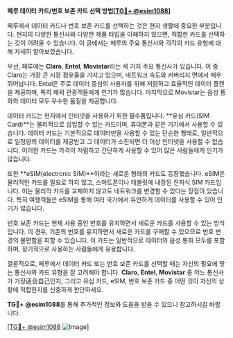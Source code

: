 **페루 데이터 카드/번호 보존 카드 선택 방법[[TG💪+ @esim1088](https://t.me/s/esim1088)]**

페루에서 데이터 카드나 번호 보존 카드를 선택하는 것은 현지 생활에 중요한 부분입니다. 현지의 다양한 통신사와 다양한 제품 타입을 이해하지 않으면, 적합한 카드를 선택하는 것이 어려울 수 있습니다. 이 글에서는 페루의 주요 통신사와 각각의 카드 유형에 대해 자세히 알아보겠습니다.

우선, 페루에는 **Claro**, **Entel**, **Movistar**라는 세 가지 주요 통신사가 있습니다. 이 중 Claro는 가장 큰 시장 점유율을 가지고 있으며, 네트워크 속도와 커버리지 면에서 매우 뛰어납니다. Entel은 주로 데이터 중심의 사용자를 위해 저렴하고 효율적인 데이터 플랜을 제공하며, 특히 해외 관광객들에게 인기가 많습니다. 마지막으로 Movistar는 음성 통화와 데이터 모두 우수한 품질을 제공합니다.

데이터 카드는 현지에서 인터넷을 사용하기 위한 필수품입니다. **유심 카드(SIM Card)**는 물리적으로 삽입할 수 있는 카드이며, 휴대폰과 같은 기기에서 사용할 수 있습니다. 데이터 카드는 기본적으로 데이터만을 사용할 수 있는 단순한 형태로, 일반적으로 일정량의 데이터를 제공받고 그 데이터가 소진되면 더 이상 인터넷을 사용할 수 없습니다. 이러한 카드는 가격이 저렴하고 간단하게 사용할 수 있어 많은 사람들에게 인기가 많습니다.

또한 **eSIM(electronic SIM)**이라는 새로운 형태의 카드도 등장했습니다. eSIM은 물리적인 카드를 필요로 하지 않고, 스마트폰이나 태블릿에 내장된 전자식 SIM 카드입니다. 이는 물리적 카드를 교체하지 않고도 네트워크를 변경할 수 있다는 장점이 있습니다. 특히 여행객들은 eSIM을 통해 여러 국가에서 유연하게 데이터를 사용할 수 있어 인기가 많습니다.

번호 보존 카드는 현재 사용 중인 번호를 유지하면서 새로운 카드를 사용할 수 있는 방식입니다. 이 경우, 기존의 번호를 유지하면서 새로운 카드를 구매할 수 있으므로 번호 변경의 불편함을 피할 수 있습니다. 이 카드는 일반적으로 데이터와 음성 통화 모두를 포함하며, 장기적으로 사용하는 사람들에게 유용합니다.

결론적으로, 페루에서 데이터 카드 또는 번호 보존 카드를 선택할 때는 자신의 필요에 맞는 통신사와 카드 유형을 잘 고려해야 합니다. **Claro**, **Entel**, **Movistar** 중 어느 통신사가 가장适合自己인지, 그리고 유심 카드, eSIM, 번호 보존 카드 중 어떤 것이 자신의 상황에 적합한지를 신중하게 판단하세요.

**TG💪+ @esim1088**를 통해 추가적인 정보와 도움을 받을 수 있으니 참고하시길 바랍니다.

[[TG💪+ @esim1088](https://t.me/s/esim1088) ![Image](https://i.postimg.cc/Y0z9fWf4/image.png)]